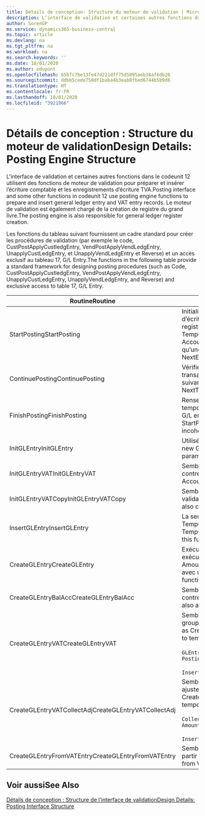 ```yaml
---
title: Détails de conception- Structure du moteur de validation | Microsoft Docs
description: L’interface de validation et certaines autres fonctions dans le codeunit 12 utilisent des fonctions de moteur de validation pour préparer et insérer l’écriture comptable et les enregistrements d’écriture TVA. Le moteur de validation est également chargé de la création de registre du grand livre.
author: SorenGP
ms.service: dynamics365-business-central
ms.topic: article
ms.devlang: na
ms.tgt_pltfrm: na
ms.workload: na
ms.search.keywords: ''
ms.date: 10/01/2020
ms.author: edupont
ms.openlocfilehash: 65bfc7be13fe47d221dff75d5895aeb38af6db26
ms.sourcegitcommit: ddbb5cede750df1baba4b3eab8fbed6744b5b9d6
ms.translationtype: HT
ms.contentlocale: fr-FR
ms.lasthandoff: 10/01/2020
ms.locfileid: "3921966"
---
```

# <a name="design-details-posting-engine-structure"></a><span data-ttu-id="330f5-104">Détails de conception : Structure du moteur de validation</span><span class="sxs-lookup"><span data-stu-id="330f5-104">Design Details: Posting Engine Structure</span></span>
<span data-ttu-id="330f5-105">L’interface de validation et certaines autres fonctions dans le codeunit 12 utilisent des fonctions de moteur de validation pour préparer et insérer l’écriture comptable et les enregistrements d’écriture TVA.</span><span class="sxs-lookup"><span data-stu-id="330f5-105">Posting interface and some other functions in codeunit 12 use posting engine functions to prepare and insert general ledger entry and VAT entry records.</span></span> <span data-ttu-id="330f5-106">Le moteur de validation est également chargé de la création de registre du grand livre.</span><span class="sxs-lookup"><span data-stu-id="330f5-106">The posting engine is also responsible for general ledger register creation.</span></span>  
  
 <span data-ttu-id="330f5-107">Les fonctions du tableau suivant fournissent un cadre standard pour créer les procédures de validation (par exemple le code, CustPostApplyCustledgEntry, VendPostApplyVendLedgEntry, UnapplyCustLedgEntry, et UnapplyVendLedgEntry et Reverse) et un accès exclusif au tableau 17, G/L Entry.</span><span class="sxs-lookup"><span data-stu-id="330f5-107">The functions in the following table provide a standard framework for designing posting procedures (such as Code, CustPostApplyCustledgEntry, VendPostApplyVendLedgEntry, UnapplyCustLedgEntry, UnapplyVendLedgEntry, and Reverse) and exclusive access to table 17, G/L Entry.</span></span>  
  
|<span data-ttu-id="330f5-108">Routine</span><span class="sxs-lookup"><span data-stu-id="330f5-108">Routine</span></span>|<span data-ttu-id="330f5-109">Désignation</span><span class="sxs-lookup"><span data-stu-id="330f5-109">Description</span></span>|  
|-------------|---------------------------------------|  
|<span data-ttu-id="330f5-110">StartPosting</span><span class="sxs-lookup"><span data-stu-id="330f5-110">StartPosting</span></span>|<span data-ttu-id="330f5-111">Initialise le tampon de validation TempGLEntryBuf, verrouille les tableaix d’écriture comptable et écriture TVA, et initialise la période de comptabilité, le registre de comptabilité et le taux de change.</span><span class="sxs-lookup"><span data-stu-id="330f5-111">Initializes posting buffer TempGLEntryBuf, locks G/L Entry and VAT Entry tables, and initializes Accounting Period, G/L Register, and Exchange Rate.</span></span> <span data-ttu-id="330f5-112">Ne devrait être appelé qu’une fois, alors NextEntryNo est 0.</span><span class="sxs-lookup"><span data-stu-id="330f5-112">Should be called only once, then NextEntryNo is 0.</span></span>|  
|<span data-ttu-id="330f5-113">ContinuePosting</span><span class="sxs-lookup"><span data-stu-id="330f5-113">ContinuePosting</span></span>|<span data-ttu-id="330f5-114">Vérifie et valide la TVA sur encaissement pour le précédent incrément de transaction NextTransactionNo et prépare la validation de la ligne suivante.</span><span class="sxs-lookup"><span data-stu-id="330f5-114">Checks and posts unrealized VAT for previous transaction increment NextTransactionNo and prepares post of next line.</span></span>|  
|<span data-ttu-id="330f5-115">FinishPosting</span><span class="sxs-lookup"><span data-stu-id="330f5-115">FinishPosting</span></span>|<span data-ttu-id="330f5-116">Renseigne la validation en insérant des écritures comptables à partir de tampon temporaire dans le tableau de base de données.</span><span class="sxs-lookup"><span data-stu-id="330f5-116">Completes posting by inserting G/L entries from temporary buffer into database table.</span></span> <span data-ttu-id="330f5-117">Toujours utilisé avec StartPosting.</span><span class="sxs-lookup"><span data-stu-id="330f5-117">Always used together with StartPosting.</span></span> <span data-ttu-id="330f5-118">Vérifie les incohérences.</span><span class="sxs-lookup"><span data-stu-id="330f5-118">Checks for inconsistencies.</span></span>|  
|<span data-ttu-id="330f5-119">InitGLEntry</span><span class="sxs-lookup"><span data-stu-id="330f5-119">InitGLEntry</span></span>|<span data-ttu-id="330f5-120">Utilisé pour lancer la nouvelle écriture comptable pour Gen.</span><span class="sxs-lookup"><span data-stu-id="330f5-120">Used to initialize new G/L entry for Gen.</span></span> <span data-ttu-id="330f5-121">Jnl Line.</span><span class="sxs-lookup"><span data-stu-id="330f5-121">Jnl Line.</span></span> <span data-ttu-id="330f5-122">Retourne GLEntry comme paramètre.</span><span class="sxs-lookup"><span data-stu-id="330f5-122">Returns GLEntry as parameter.</span></span>|  
|<span data-ttu-id="330f5-123">InitGLEntryVAT</span><span class="sxs-lookup"><span data-stu-id="330f5-123">InitGLEntryVAT</span></span>|<span data-ttu-id="330f5-124">Semblable à InitGLEntry, mais affecte également Numéro de compte contrepartie et SummarizeVAT.</span><span class="sxs-lookup"><span data-stu-id="330f5-124">Same as InitGLEntry, but also assigns Bal. Account No. and SummarizeVAT.</span></span>|  
|<span data-ttu-id="330f5-125">InitGLEntryVATCopy</span><span class="sxs-lookup"><span data-stu-id="330f5-125">InitGLEntryVATCopy</span></span>|<span data-ttu-id="330f5-126">Semblable à InitGLEntryVAT, mais copie également les données des groupes de validation de l’écriture TVA avant SummarizeVAT.</span><span class="sxs-lookup"><span data-stu-id="330f5-126">Similar to InitGLEntryVAT, but also copies posting groups data from VAT Entry before SummarizeVAT.</span></span>|  
|<span data-ttu-id="330f5-127">InsertGLEntry</span><span class="sxs-lookup"><span data-stu-id="330f5-127">InsertGLEntry</span></span>|<span data-ttu-id="330f5-128">La seule fonction qui insère l’écriture comptable dans le tableau TempGLEntryBuf global.</span><span class="sxs-lookup"><span data-stu-id="330f5-128">The only function that inserts G/L entry into global TempGLEntryBuf table.</span></span> <span data-ttu-id="330f5-129">Utilisez toujours cette fonction pour insérer.</span><span class="sxs-lookup"><span data-stu-id="330f5-129">Always use this function for insert.</span></span>|  
|<span data-ttu-id="330f5-130">CreateGLEntry</span><span class="sxs-lookup"><span data-stu-id="330f5-130">CreateGLEntry</span></span>|<span data-ttu-id="330f5-131">Exécute InitGLEntry, affecte le montant des devises supplémentaires, puis exécute InsertGLEntry.</span><span class="sxs-lookup"><span data-stu-id="330f5-131">Performs an InitGLEntry, assigns Additional Currency Amount, and then performs InsertGLEntry.</span></span> <span data-ttu-id="330f5-132">Remplace plusieurs lignes de code avec un seul appel de fonction.</span><span class="sxs-lookup"><span data-stu-id="330f5-132">Replaces several lines of code with a single function call.</span></span>|  
|<span data-ttu-id="330f5-133">CreateGLEntryBalAcc</span><span class="sxs-lookup"><span data-stu-id="330f5-133">CreateGLEntryBalAcc</span></span>|<span data-ttu-id="330f5-134">Semblable à CreateGLEntry, mais affecte également Type de compte contrepartie et Numéro de compte contrepartie.</span><span class="sxs-lookup"><span data-stu-id="330f5-134">Same as CreateGLEntry, but also assigns Bal. Account Type and Bal. Account No.</span></span>|  
|<span data-ttu-id="330f5-135">CreateGLEntryVAT</span><span class="sxs-lookup"><span data-stu-id="330f5-135">CreateGLEntryVAT</span></span>|<span data-ttu-id="330f5-136">Semblable à CreateGLEntry, mais avec le traitement supplémentaire pour les groupes de validation et l’enregistrement sur un tampon TVA temporaire :</span><span class="sxs-lookup"><span data-stu-id="330f5-136">Same as CreateGLEntry, but with additional processing for posting groups and saving to temporary VAT buffer:</span></span><br /><br /> `GLEntry.CopyPostingGroupsFromDtldCVBuf(DtldCVLedgEntryBuf,GenJnlLine."Gen. Posting Type");`<br /><br /> `InsertVATEntriesFromTemp(DtldCVLedgEntryBuf,GLEntry);`|  
|<span data-ttu-id="330f5-137">CreateGLEntryVATCollectAdj</span><span class="sxs-lookup"><span data-stu-id="330f5-137">CreateGLEntryVATCollectAdj</span></span>|<span data-ttu-id="330f5-138">Semblable à CreateGLEntry, mais avec la collection supplémentaire des ajustements et l’enregistrement sur un tampon TVA temporaire :</span><span class="sxs-lookup"><span data-stu-id="330f5-138">Same as CreateGLEntry, but with additional collection of adjustments and saving to temporary VAT buffer:</span></span><br /><br /> `CollectAdjustment(AdjAmount,GLEntry.Amount,GLEntry."Additional-Currency Amount",OriginalDateSet);`<br /><br /> `InsertVATEntriesFromTemp(DtldCVLedgEntryBuf,GLEntry);`|  
|<span data-ttu-id="330f5-139">CreateGLEntryFromVATEntry</span><span class="sxs-lookup"><span data-stu-id="330f5-139">CreateGLEntryFromVATEntry</span></span>|<span data-ttu-id="330f5-140">Semblable à CreateGLEntry, mais copie également les groupes de validation à partir de l’écriture TVA.</span><span class="sxs-lookup"><span data-stu-id="330f5-140">Same as CreateGLEntry, but also copies posting groups from VAT entry.</span></span>|  
  
## <a name="see-also"></a><span data-ttu-id="330f5-141">Voir aussi</span><span class="sxs-lookup"><span data-stu-id="330f5-141">See Also</span></span>  
 [<span data-ttu-id="330f5-142">Détails de conception : Structure de l’interface de validation</span><span class="sxs-lookup"><span data-stu-id="330f5-142">Design Details: Posting Interface Structure</span></span>](design-details-posting-interface-structure.md)